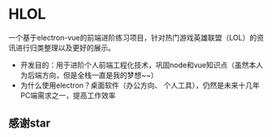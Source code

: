 # HLOL

一个基于electron-vue的前端进阶练习项目，针对热门游戏英雄联盟（LOL）的资讯进行归类整理以及更好的展示。

- 开发目的：用于进阶个人前端工程化技术，巩固node和vue知识点（虽然本人为后端方向，但是全栈一直是我的梦想~~）
- 为什么使用electron？桌面软件（办公方向、 个人工具），仍然是未来十几年PC端需求之一，提高工作效率

## 感谢star



